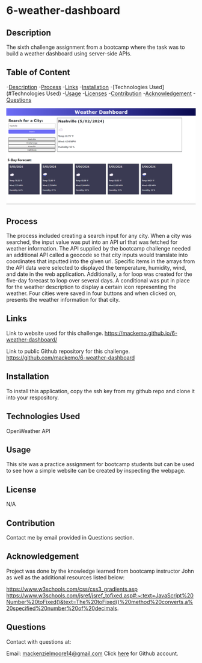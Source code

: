 # 6-weather-dashboard

## Description

The sixth challenge assignment from a bootcamp where the task was to build a weather dashboard using server-side APIs.

## Table of Content
  -[Description](#Description)
  -[Process](#Process)
  -[Links](#Links)
  -[Installation](#Installation)
  -[Technologies Used](#Technologies Used)
  -[Usage](#Usage)
  -[Licenses](#Licenses)
  -[Contribution](#Contribution)
  -[Acknowledgement](#Acknowledgement)
  -[Questions](#Questions)


<img src="./assets/images/image.png"/>


## Process

The process included creating a search input for any city. When a city was searched, the input value was put into an API url that was fetched for weather information. The API supplied by the bootcamp challenge needed an additional API called a geocode so that city inputs would translate into coordinates that inputted into the given url. Specific items in the arrays from the API data were selected to displayed the temperature, humidity, wind, and date in the web application. Additionally, a for loop was created for the five-day forecast to loop over several days. A conditional was put in place for the weather description to display a certain icon representing the weather. Four cities were saved in four buttons and when clicked on, presents the weather information for that city.

## Links

Link to website used for this challenge.
https://mackemo.github.io/6-weather-dashboard/

Link to public Github repository for this challenge.
https://github.com/mackemo/6-weather-dashboard


## Installation

To install this application, copy the ssh key from my github repo and clone it into your respository.

## Technologies Used

OpenWeather API

## Usage

This site was a practice assignment for bootcamp students but can be used to see how a simple website can be created by inspecting the webpage.

## License

N/A

## Contribution
  
Contact me by email provided in Questions section.

## Acknowledgement

Project was done by the knowledge learned from bootcamp instructor John as well as the additional resources listed below:


https://www.w3schools.com/css/css3_gradients.asp
https://www.w3schools.com/jsref/jsref_tofixed.asp#:~:text=JavaScript%20Number%20toFixed()&text=The%20toFixed()%20method%20converts,a%20specified%20number%20of%20decimals.

## Questions

Contact with questions at:
  
Email: mackenzielmoore14@gmail.com
Click [here](https://github.com/mackemo) for Github account.
